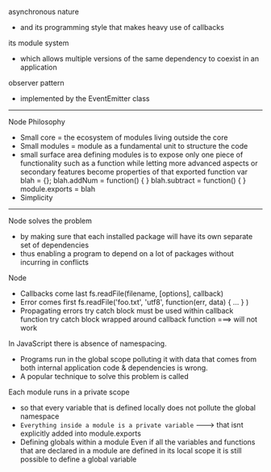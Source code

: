 asynchronous nature 
- and its programming style that makes heavy use of callbacks

its module system
- which allows multiple versions of the same dependency to coexist in an application

observer pattern
- implemented by the EventEmitter class

-----------------------------------------------------------------------------------

Node Philosophy
- Small core = the ecosystem of modules living outside the core
- Small modules =  module as a fundamental unit to structure the code
- small surface area
    defining modules is to expose only one piece of functionality such as a function
    while letting more advanced aspects or secondary features become properties of that exported function
        var blah = {}; 
        blah.addNum = function() { }
        blah.subtract = function() { }
        module.exports = blah
- Simplicity

-----------------------------------------------------------------------------------


Node solves the <dependency hell> problem
- by making sure that each installed package will have its own separate set of dependencies
- thus enabling a program to depend on a lot of packages without incurring in conflicts

Node <callback conventions>
- Callbacks come last
    fs.readFile(filename, [options], callback)
- Error comes first
    fs.readFile('foo.txt', 'utf8', function(err, data) { ... } )
- Propagating errors
    try catch block must be used within callback function
    try catch block wrapped around callback function ===> will not work


In JavaScript there is absence of namespacing.
- Programs run in the global scope 
    polluting it with data that comes from both internal application code & dependencies is wrong. 
- A popular technique to solve this problem is called <revealing module pattern>


Each module runs in a private scope
- so that every variable that is defined locally does not pollute the global namespace
- `Everything inside a module is a private variable` ---> that isnt explicitly added into module.exports
- Defining globals within a module
    Even if all the variables and functions that are declared in a module are defined in its local scope
    it is still possible to define a global variable
    
